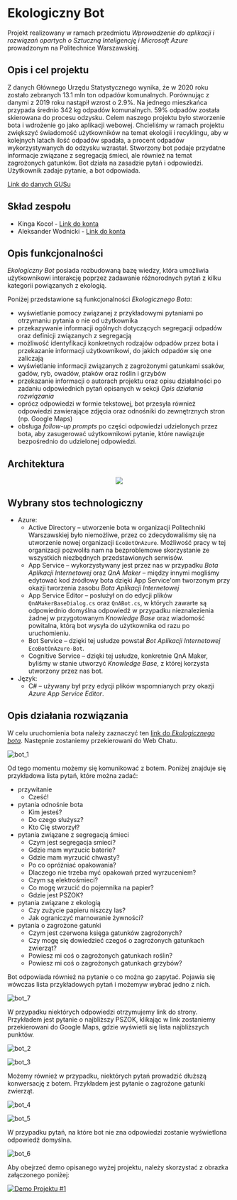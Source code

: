 # Ekologiczny Bot
Projekt realizowany w ramach przedmiotu *Wprowadzenie do aplikacji i rozwiązań opartych o Sztuczną Inteligencję i Microsoft Azure* prowadzonym na Politechnice Warszawskiej. 

## Opis i cel projektu
Z danych Głównego Urzędu Statystycznego wynika, że w 2020 roku zostało zebranych 13.1 mln ton odpadów komunalnych. Porównując z danymi z 2019 roku nastąpił wzrost o 2.9%. Na jednego mieszkańca przypada średnio 342 kg odpadów komunalnych. 59% odpadów została skierowana do procesu odzysku. Celem naszego projektu było stworzenie bota i wdrożenie go jako aplikacji webowej. Chcieliśmy w ramach projektu zwiększyć świadomość użytkowników na temat ekologii i recyklingu, aby w kolejnych latach ilość odpadów spadała, a procent odpadów wykorzystywanych do odzysku wzrastał. Stworzony bot podaje przydatne informacje związane z segregacją śmieci, ale również na temat zagrożonych gatunków. Bot działa na zasadzie pytań i odpowiedzi. Użytkownik zadaje pytanie, a bot odpowiada.

<a href="https://www.teraz-srodowisko.pl/aktualnosci/gus-ochrona-srodowiska-w-2020-odpady-komunalne-10550.html" target="_blank">Link do danych GUSu</a>

## Skład zespołu
* Kinga Kocoł - <a href="https://github.com/kingakocol" target="_blank">Link do konta</a>
* Aleksander Wodnicki - <a href="https://github.com/AleksanderWodnicki" target="_blank">Link do konta</a>

## Opis funkcjonalności

*Ekologiczny Bot* posiada rozbudowaną bazę wiedzy, która umożliwia użytkownikowi interakcję poprzez zadawanie różnorodnych pytań z kilku kategorii powiązanych z ekologią.

Poniżej przedstawione są funkcjonalności *Ekologicznego Bota*:
- wyświetlanie pomocy związanej z przykładowymi pytaniami po otrzymaniu pytania o nie od użytkownika
- przekazywanie informacji ogólnych dotyczących segregacji odpadów oraz definicji związanych z segregacją
- możliwość identyfikacji konkretnych rodzajów odpadów przez bota i przekazanie informacji użytkownikowi, do jakich odpadów się one zaliczają
- wyświetlanie informacji związanych z zagrożonymi gatunkami ssaków, gadów, ryb, owadów, ptaków oraz roślin i grzybów
- przekazanie informacji o autorach projektu oraz opisu działalności po zadaniu odpowiednich pytań opisanych w sekcji *Opis działania rozwiązania*
- oprócz odpowiedzi w formie tekstowej, bot przesyła również odpowiedzi zawierające zdjęcia oraz odnośniki do zewnętrznych stron (np. Google Maps)
- obsługa *follow-up prompts* po części odpowiedzi udzielonych przez bota, aby zasugerować użytkownikowi pytanie, które nawiązuje bezpośrednio do udzielonej odpowiedzi.

## Architektura
<p align="center">
  <img src="https://user-images.githubusercontent.com/64069048/142772811-39a68217-45ee-49aa-9e1c-488613ab60a5.png"/>
</p>

## Wybrany stos technologiczny

- Azure:
  - Active Directory – utworzenie bota w organizacji Politechniki Warszawskiej było niemożliwe, przez co zdecydowaliśmy się na utworzenie nowej organizacji `EcoBotOnAzure`. Możliwość pracy w tej organizacji pozwoliła nam na bezproblemowe skorzystanie ze wszystkich niezbędnych przedstawionych serwisów.
  - App Service – wykorzystywany jest przez nas w przypadku *Bota Aplikacji Internetowej* oraz *QnA Maker* – między innymi mogliśmy edytować kod źródłowy bota dzięki App Service'om tworzonym przy okazji tworzenia zasobu *Bota Aplikacji Internetowej*
  - App Service Editor – posłużył on do edycji plików `QnAMakerBaseDialog.cs` oraz  `QnABot.cs`, w których zawarte są odpowiednio domyślna odpowiedź w przypadku nieznalezienia żadnej w przygotowanym *Knowledge Base* oraz wiadomość powitalna, którą bot wysyła do użytkownika od razu po uruchomieniu.
  - Bot Service – dzięki tej usłudze powstał *Bot Aplikacji Internetowej* `EcoBotOnAzure-Bot`.
  - Cognitive Service – dzięki tej usłudze, konkretnie QnA Maker, byliśmy w stanie utworzyć *Knowledge Base*, z której korzysta utworzony przez nas bot.
- Język:
  - C# – używany był przy edycji plików wspomnianych przy okazji *Azure App Service Editor*.

## Opis działania rozwiązania
W celu uruchomienia bota należy zaznaczyć ten <a href="https://webchat.botframework.com/embed/EcoBotOnAzure-Bot/gemini?b=EcoBotOnAzure-Bot&s=htOptp1LqEI.6I42djWzWvpFh7hcKjDJbm_sOUSgh7IdOZClvYwiPt4&username=You" target="_blank">link do *Ekologicznego bota*</a>. Następnie zostaniemy przekierowani do Web Chatu.

![bot_1](https://user-images.githubusercontent.com/64069048/142758636-5b2a6114-ab02-433e-ada8-8f97d78c5e49.png)

Od tego momentu możemy się komunikować z botem. Poniżej znajduje się przykładowa lista pytań, które można zadać:
- przywitanie 
  - Cześć!
- pytania odnośnie bota 
  - Kim jesteś?
  - Do czego służysz?
  - Kto Cię stworzył?
- pytania związane z segregacją śmieci 
  - Czym jest segregacja smieci?
  - Gdzie mam wyrzucic baterie?
  - Gdzie mam wyrzucić chwasty?
  - Po co opróżniać opakowania?
  - Dlaczego nie trzeba myć opakowań przed wyrzuceniem?
  - Czym są elektrośmieci?
  - Co mogę wrzucić do pojemnika na papier?
  - Gdzie jest PSZOK?
- pytania związane z ekologią
  - Czy zużycie papieru niszczy las?
  - Jak ograniczyć marnowanie żywności?
- pytania o zagrożone gatunki
  - Czym jest czerwona księga gatunków zagrożonych?
  - Czy mogę się dowiedzieć czegoś o zagrożonych gatunkach zwierząt?
  - Powiesz mi coś o zagrożonych gatunkach roślin?
  - Powiesz mi coś o zagrożonych gatunkach grzybów?

Bot odpowiada również na pytanie o co można go zapytać. Pojawia się wówczas lista przykładowych pytań i możemyw wybrać jedno z nich.

![bot_7](https://user-images.githubusercontent.com/64069048/142759429-218efee4-5821-4950-a05b-6ae32e773d5f.png)

W przypadku niektórych odpowiedzi otrzymujemy link do strony. Przykładem jest pytanie o najbliższy PSZOK, klikając w link zostaniemy przekierowani do Google Maps, gdzie wyświetli się lista najbliższych punktów.

![bot_2](https://user-images.githubusercontent.com/64069048/142759122-30b641bc-d54b-417b-976f-4cdb323bb582.png)

![bot_3](https://user-images.githubusercontent.com/64069048/142759167-c0f976d9-a1fc-4486-b180-5192944e1852.png)

Możemy również w przypadku, niektórych pytań prowadzić dłuższą konwersację z botem. Przykładem jest pytanie o zagrożone gatunki zwierząt.

![bot_4](https://user-images.githubusercontent.com/64069048/142759261-bb531cbe-550d-4c80-87e9-7beeb0dd9b4b.png)

![bot_5](https://user-images.githubusercontent.com/64069048/142759265-a1e2cd0f-4af0-4ff2-a065-5692474d8472.png)

W przypadku pytań, na które bot nie zna odpowiedzi zostanie wyświetlona odpowiedź domyślna.

![bot_6](https://user-images.githubusercontent.com/64069048/142772953-4afd3c09-3f5c-4c6f-bfdc-698de452db72.png)

Aby obejrzeć demo opisanego wyżej projektu, należy skorzystać z obrazka załączonego poniżej:

[![Demo Projektu #1](https://user-images.githubusercontent.com/92271405/142781864-273507cc-5041-4fce-a88e-0c791f35d036.png)](https://www.youtube.com/watch?v=okmf708xc0g)
